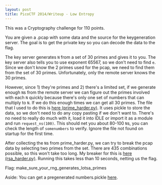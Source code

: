 ```yaml
---
layout: post
title: PicoCTF 2014/Writeup - Low Entropy
---
```

This was a Cryptography challenge for 110 points.

You are given a .pcap with some data and the source for the keygeneration server. The goal is to get the private key so you can decode the data to the flag.

The key server generates `N` from a set of 30 primes and gives it to you. The key server also tells you to use exponent 65567, so we don't need to find `e`. Since we don't know the 2 primes used for the pcap, we need to find them from the set of 30 primes. Unfortunately, only the remote server knows the 30 primes.

However, since 1) they're primes and 2) there's a limited set, if we generate enough `N`s from the remote server we can figure out the primes involved with each `N` quickly because there's only one set of numbers that can multiply to `N`. If we do this enough times we can get all 30 primes. The file that I used to do this is [here (prime_harder.py)](/prime_harder.py). It uses pickle to store the data, so we don't need to do any copy pasting if we don't want to. There's no need to really do much with it, load it into IDLE or import it as a module and run `request_ns(100)`. This should net you about 80-100 `N`s, you can check the length of `somenumbers` to verify. Ignore the file not found on startup for the first time.

After collecting the `N`s from prime_harder.py, we can try to break the pcap data by selecting two primes from the set. There are 435 combinations possible, so this won't take too long. My breaker for this is [here (rsa_harder.py)](/rsa_harder.py). Running this takes less than 10 seconds, netting us the flag.

Flag: make_sure_your_rng_generates_lotsa_primes

Aside: You can get a pregenerated numbers.pickle [here](/numbers.pickle).
